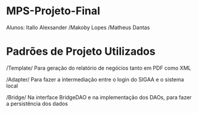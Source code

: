 # MPS-Projeto-Final

Alunos: Itallo Alexsander
        /Makoby Lopes
        /Matheus Dantas
        
# Padrões de Projeto Utilizados

/Template/
Para geração do relatório de negócios tanto em PDF como XML

/Adapter/
Para fazer a intermediação entre o login do SIGAA e o sistema local

/Bridge/
Na interface BridgeDAO e na implementação dos DAOs, para fazer a persistência dos dados


